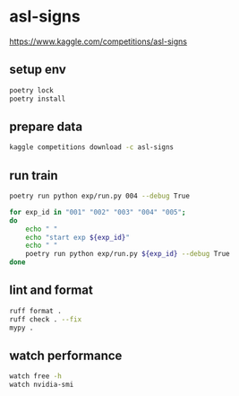 # asl-signs

https://www.kaggle.com/competitions/asl-signs

## setup env

```bash
poetry lock
poetry install
```

## prepare data

```bash
kaggle competitions download -c asl-signs
```

## run train

```bash
poetry run python exp/run.py 004 --debug True
```

```bash
for exp_id in "001" "002" "003" "004" "005";
do
    echo " "
    echo "start exp ${exp_id}"
    echo " "
    poetry run python exp/run.py ${exp_id} --debug True
done
```

## lint and format

```bash
ruff format .
ruff check . --fix
mypy .
```

## watch performance

```bash
watch free -h
watch nvidia-smi
```
